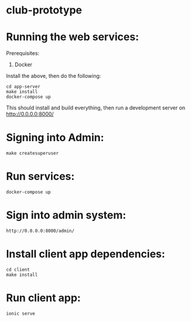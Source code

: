# club-prototype

# Running the web services:

Prerequisites:

1. Docker

Install the above, then do the following:

    cd app-server
    make install
    docker-compose up

This should install and build everything, then run a development server on http://0.0.0.0:8000/

# Signing into Admin:

    make createsuperuser
  
# Run services:
 
    docker-compose up
  
# Sign into admin system:

    http://0.0.0.0:8000/admin/

# Install client app dependencies:

    cd client
    make install

# Run client app:

    ionic serve
